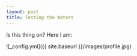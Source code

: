 ```yaml
---
layout: post
title: Testing the Waters
---
```


Is this thing on? Here I am:

![_config.yml]({{ site.baseurl }}/images/profile.jpg)

